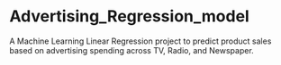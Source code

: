 # Advertising_Regression_model
A Machine Learning Linear Regression project to predict product sales based on advertising spending across TV, Radio, and Newspaper.
